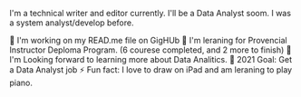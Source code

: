 I'm a technical writer and editor currently.
I'll be a Data Analyst soom. 
I was a system analyst/develop before.


🔭  I'm working on my READ.me file on GigHUb
🌱  I'm leraning for Provencial Instructor Deploma Program. (6 courese completed, and 2 more to finish)
👯  I'm Looking forward to learning more about Data Analitics.
🥅  2021 Goal: Get a Data Analyst job
⚡   Fun fact: I love to draw on iPad and am leraning to play piano.
